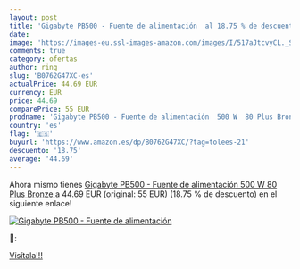 ```yaml
---
layout: post
title: 'Gigabyte PB500 - Fuente de alimentación  al 18.75 % de descuento'
date: 
image: 'https://images-eu.ssl-images-amazon.com/images/I/517aJtcvyCL._SL200_.jpg'
comments: true
category: ofertas
author: ring
slug: 'B0762G47XC-es'
actualPrice: 44.69 EUR
currency: EUR
price: 44.69
comparePrice: 55 EUR
prodname: 'Gigabyte PB500 - Fuente de alimentación  500 W  80 Plus Bronze '
country: 'es'
flag: '🇪🇸'
buyurl: 'https://www.amazon.es/dp/B0762G47XC/?tag=tolees-21'
descuento: '18.75'
average: '44.69'
---
```


Ahora mismo tienes [Gigabyte PB500 - Fuente de alimentación  500 W  80 Plus Bronze ](https://www.amazon.es/dp/B0762G47XC/?tag=tolees-21) a 44.69 EUR (original: 55 EUR) (18.75 %  de descuento) en el siguiente enlace!

[![Gigabyte PB500 - Fuente de alimentación ](https://images-eu.ssl-images-amazon.com/images/I/517aJtcvyCL._SL200_.jpg)](https://www.amazon.es/dp/B0762G47XC/?tag=tolees-21)

🔎:


[Visítala!!!](https://www.amazon.es/dp/B0762G47XC/?tag=tolees-21)
